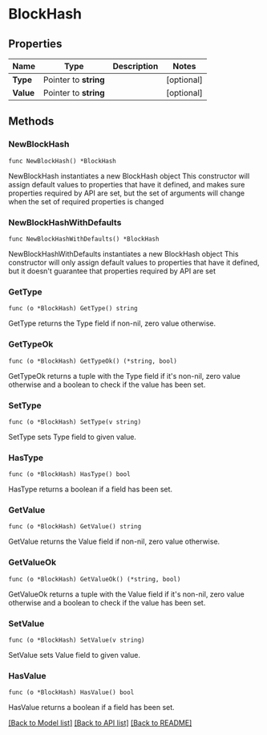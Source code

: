 # BlockHash

## Properties

Name | Type | Description | Notes
------------ | ------------- | ------------- | -------------
**Type** | Pointer to **string** |  | [optional] 
**Value** | Pointer to **string** |  | [optional] 

## Methods

### NewBlockHash

`func NewBlockHash() *BlockHash`

NewBlockHash instantiates a new BlockHash object
This constructor will assign default values to properties that have it defined,
and makes sure properties required by API are set, but the set of arguments
will change when the set of required properties is changed

### NewBlockHashWithDefaults

`func NewBlockHashWithDefaults() *BlockHash`

NewBlockHashWithDefaults instantiates a new BlockHash object
This constructor will only assign default values to properties that have it defined,
but it doesn't guarantee that properties required by API are set

### GetType

`func (o *BlockHash) GetType() string`

GetType returns the Type field if non-nil, zero value otherwise.

### GetTypeOk

`func (o *BlockHash) GetTypeOk() (*string, bool)`

GetTypeOk returns a tuple with the Type field if it's non-nil, zero value otherwise
and a boolean to check if the value has been set.

### SetType

`func (o *BlockHash) SetType(v string)`

SetType sets Type field to given value.

### HasType

`func (o *BlockHash) HasType() bool`

HasType returns a boolean if a field has been set.

### GetValue

`func (o *BlockHash) GetValue() string`

GetValue returns the Value field if non-nil, zero value otherwise.

### GetValueOk

`func (o *BlockHash) GetValueOk() (*string, bool)`

GetValueOk returns a tuple with the Value field if it's non-nil, zero value otherwise
and a boolean to check if the value has been set.

### SetValue

`func (o *BlockHash) SetValue(v string)`

SetValue sets Value field to given value.

### HasValue

`func (o *BlockHash) HasValue() bool`

HasValue returns a boolean if a field has been set.


[[Back to Model list]](../README.md#documentation-for-models) [[Back to API list]](../README.md#documentation-for-api-endpoints) [[Back to README]](../README.md)


